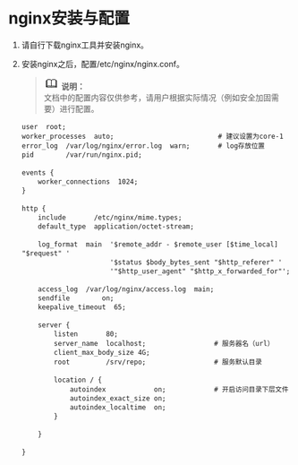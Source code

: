 # nginx安装与配置<a name="ZH-CN_TOPIC_0183245392"></a>

1.  请自行下载nginx工具并安装nginx。
2.  安装nginx之后，配置/etc/nginx/nginx.conf。

    >![](public_sys-resources/icon-note.gif) **说明：**   
    >文档中的配置内容仅供参考，请用户根据实际情况（例如安全加固需要）进行配置。  

    ```
    user  root;
    worker_processes  auto;                          # 建议设置为core-1
    error_log  /var/log/nginx/error.log  warn;       # log存放位置
    pid        /var/run/nginx.pid;
    
    events {
        worker_connections  1024;
    }
    
    http {
        include       /etc/nginx/mime.types;
        default_type  application/octet-stream;
    
        log_format  main  '$remote_addr - $remote_user [$time_local] "$request" '
                          '$status $body_bytes_sent "$http_referer" '
                          '"$http_user_agent" "$http_x_forwarded_for"';
    
        access_log  /var/log/nginx/access.log  main;
        sendfile        on;
        keepalive_timeout  65;
    
        server {
            listen       80;
            server_name  localhost;                 # 服务器名（url）
            client_max_body_size 4G;
            root         /srv/repo;                 # 服务默认目录
    
            location / {
                autoindex            on;            # 开启访问目录下层文件
                autoindex_exact_size on;
                autoindex_localtime  on; 
            }
    
        }
    
    }
    ```


